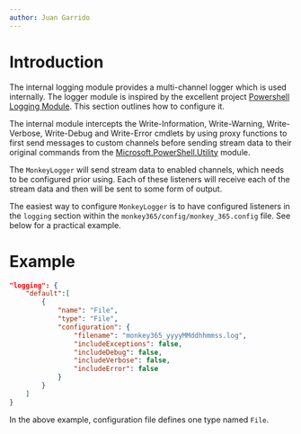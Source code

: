 ```yaml
---
author: Juan Garrido
---
```


# Introduction

The internal logging module provides a multi-channel logger which is used internally. The logger module is inspired by the excellent project <a href='https://github.com/EsOsO/Logging/' target='_blank'>Powershell Logging Module</a>. This section outlines how to configure it.

The internal module intercepts the Write-Information, Write-Warning, Write-Verbose, Write-Debug and Write-Error cmdlets by using proxy functions to first send messages to custom channels before sending stream data to their original commands from the <a href='https://docs.microsoft.com/en-us/powershell/module/microsoft.powershell.utility/?view=powershell-7.2' target='_blank'>Microsoft.PowerShell.Utility</a> module.

The ```MonkeyLogger``` will send stream data to enabled channels, which needs to be configured prior using. Each of these listeners will receive each of the stream data and then will be sent to some form of output.

The easiest way to configure ```MonkeyLogger``` is to have configured listeners in the ```logging``` section within the ```monkey365/config/monkey_365.config``` file. See below for a practical example.

# Example

``` json
"logging": {
	"default":[
		{
			"name": "File",
			"type": "File",
			"configuration": {
				"filename": "monkey365_yyyyMMddhhmmss.log",
				"includeExceptions": false,
				"includeDebug": false,
				"includeVerbose": false,
				"includeError": false
			}
		}
	]
}
```

In the above example, configuration file defines one type named ```File```.